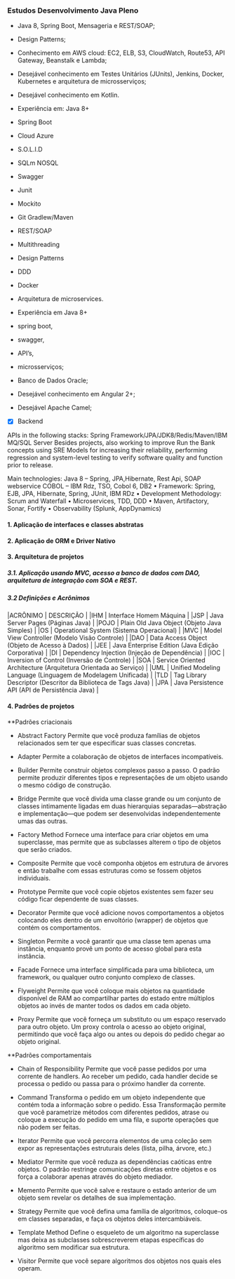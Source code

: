 ### Estudos Desenvolvimento Java Pleno

- Java 8, Spring Boot, Mensageria e REST/SOAP;
- Design Patterns;
- Conhecimento em AWS cloud: EC2, ELB, S3, CloudWatch, Route53, API Gateway, Beanstalk e Lambda;
- Desejável conhecimento em Testes Unitários (JUnits), Jenkins, Docker, Kubernetes e arquitetura de microsserviços;
- Desejável conhecimento em Kotlin.

- Experiência em: Java 8+ 
- Spring Boot 
- Cloud Azure 
- S.O.L.I.D 
- SQLm NOSQL 
- Swagger 
- Junit 
- Mockito 
- Git Gradlew/Maven 
- REST/SOAP
- Multithreading 
- Design Patterns 
- DDD 
- Docker  
- Arquitetura de microservices.

- Experiência em Java 8+
- spring boot,
- swagger,
- API’s,
- microsserviços;
- Banco de Dados Oracle;
- Desejável conhecimento em Angular 2+;
- Desejável Apache Camel;

- [x] Backend

APIs in the following stacks: Spring Framework/JPA/JDK8/Redis/Maven/IBM MQ/SQL Server
Besides projects, also working to improve Run the Bank concepts using SRE Models for increasing their reliability, performing regression and system-level testing to verify software quality and function prior to release.

Main technologies:
Java 8 – Spring, JPA,Hibernate, Rest Api, SOAP webservice
COBOL – IBM Rdz, TSO, Cobol 6, DB2
• Framework: Spring, EJB, JPA, Hibernate, Spring, JUnit, IBM RDz
• Development Methodology: Scrum and Waterfall
• Microservices, TDD, DDD
• Maven, Artifactory, Sonar, Fortify
• Observability (Splunk, AppDynamics)

#### 1. Aplicação de interfaces e classes abstratas

#### 2. Aplicação de ORM e Driver Nativo

#### 3. Arquitetura de projetos

##### 3.1. Aplicação usando MVC, acesso a banco de dados com DAO, arquitetura de integração com SOA e REST.

##### 3.2 Definições e Acrônimos


|ACRÔNIMO	| DESCRIÇÃO                                                        |
|IHM	    | Interface Homem Máquina                                          |
|JSP	    | Java Server Pages (Páginas Java)                                 |
|POJO	    | Plain Old Java Object (Objeto Java Simples)                      |
|OS	      | Operational System (Sistema Operacional)                         |
|MVC	    | Model View Controller (Modelo Visão Controle)                    |
|DAO	    | Data Access Object (Objeto de Acesso à Dados)                    |
|JEE	    | Java Enterprise Edition (Java Edição Corporativa)                |
|DI	      | Dependency Injection (Injeção de Dependência)                    |
|IOC	    | Inversion of Control (Inversão de Controle)                      |
|SOA	    | Service Oriented Architecture (Arquitetura Orientada ao Serviço) |
|UML	    | Unified Modeling Language (Linguagem de Modelagem Unificada)     |
|TLD	    | Tag Library Descriptor (Descritor da Biblioteca de Tags Java)    |
|JPA	    | Java Persistence API (API de Persistência Java)                  |

#### 4. Padrões de projetos

**Padrões criacionais

- Abstract Factory 
Permite que você produza famílias de objetos relacionados sem ter que especificar suas classes concretas.

- Adapter 
Permite a colaboração de objetos de interfaces incompatíveis.

- Builder 
Permite construir objetos complexos passo a passo. O padrão permite produzir diferentes tipos e representações de um objeto usando o mesmo código de construção.

- Bridge 
Permite que você divida uma classe grande ou um conjunto de classes intimamente ligadas em duas hierarquias separadas—abstração e implementação—que podem ser desenvolvidas independentemente umas das outras.

- Factory Method 
Fornece uma interface para criar objetos em uma superclasse, mas permite que as subclasses alterem o tipo de objetos que serão criados.

- Composite 
Permite que você componha objetos em estrutura de árvores e então trabalhe com essas estruturas como se fossem objetos individuais.

- Prototype 
Permite que você copie objetos existentes sem fazer seu código ficar dependente de suas classes.

- Decorator 
Permite que você adicione novos comportamentos a objetos colocando eles dentro de um envoltório (wrapper) de objetos que contém os comportamentos.

- Singleton 
Permite a você garantir que uma classe tem apenas uma instância, enquanto provê um ponto de acesso global para esta instância.

- Facade 
Fornece uma interface simplificada para uma biblioteca, um framework, ou qualquer outro conjunto complexo de classes.

- Flyweight 
Permite que você coloque mais objetos na quantidade disponível de RAM ao compartilhar partes do estado entre múltiplos objetos ao invés de manter todos os dados em cada objeto.

- Proxy 
Permite que você forneça um substituto ou um espaço reservado para outro objeto. Um proxy controla o acesso ao objeto original, permitindo que você faça algo ou antes ou depois do pedido chegar ao objeto original.

**Padrões comportamentais

- Chain of Responsibility 
Permite que você passe pedidos por uma corrente de handlers. Ao receber um pedido, cada handler decide se processa o pedido ou passa para o próximo handler da corrente.

- Command 
Transforma o pedido em um objeto independente que contém toda a informação sobre o pedido. Essa Transformação permite que você parametrize métodos com diferentes pedidos, atrase ou coloque a execução do pedido em uma fila, e suporte operações que não podem ser feitas.

- Iterator 
Permite que você percorra elementos de uma coleção sem expor as representações estruturais deles (lista, pilha, árvore, etc.)

- Mediator 
Permite que você reduza as dependências caóticas entre objetos. O padrão restringe comunicações diretas entre objetos e os força a colaborar apenas através do objeto mediador.

- Memento 
Permite que você salve e restaure o estado anterior de um objeto sem revelar os detalhes de sua implementação.

- Strategy 
Permite que você defina uma família de algoritmos, coloque-os em classes separadas, e faça os objetos deles intercambiáveis.

- Template Method 
Define o esqueleto de um algoritmo na superclasse mas deixa as subclasses sobrescreverem etapas específicas do algoritmo sem modificar sua estrutura.

- Visitor 
Permite que você separe algoritmos dos objetos nos quais eles operam.
